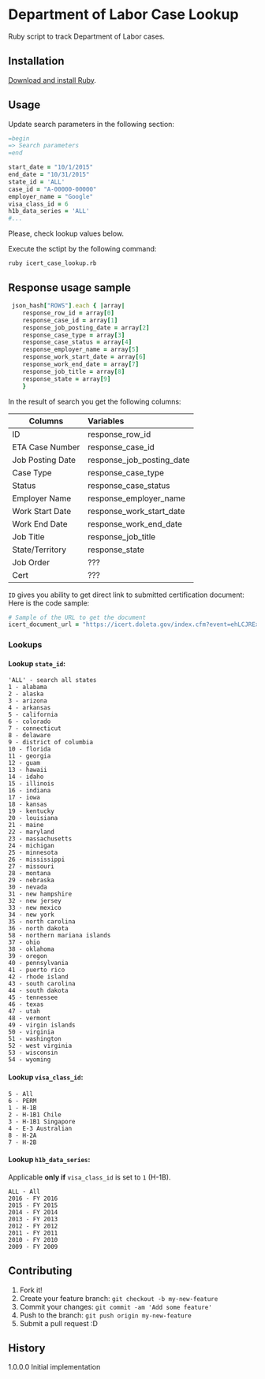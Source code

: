 # Department of Labor Case Lookup

Ruby script to track Department of Labor cases.

## Installation

[Download and install Ruby](https://www.ruby-lang.org/en/documentation/installation/ "Ruby install documentation").

## Usage

Update search parameters in the following section:

```ruby
=begin
=> Search parameters
=end

start_date = "10/1/2015"
end_date = "10/31/2015"
state_id = 'ALL'
case_id = "A-00000-00000"
employer_name = "Google"
visa_class_id = 6
h1b_data_series = 'ALL'
#...
```
Please, check lookup values below.

Execute the sctipt by the following command:
```
ruby icert_case_lookup.rb
```

## Response usage sample

```ruby
 json_hash["ROWS"].each { |array|
 	response_row_id = array[0]
 	response_case_id = array[1]
 	response_job_posting_date = array[2]
 	response_case_type = array[3]
 	response_case_status = array[4]
 	response_employer_name = array[5]
 	response_work_start_date = array[6]
 	response_work_end_date = array[7]
 	response_job_title = array[8]
 	response_state = array[9]
 	}
```

In the result of search you get the following columns:

| Columns          | Variables                 |
| ---------------- |:--------------------------|
| ID               | response_row_id           |
| ETA Case Number  | response_case_id          |
| Job Posting Date | response_job_posting_date |
| Case Type        | response_case_type        |
| Status           | response_case_status      |
| Employer Name    | response_employer_name    |
| Work Start Date  | response_work_start_date  |
| Work End Date    | response_work_end_date    |
| Job Title        | response_job_title        |
| State/Territory  | response_state            |
| Job Order        | ???                       |
| Cert             | ???                       |

`ID` gives you ability to get direct link to submitted certification document:
Here is the code sample:
```ruby
# Sample of the URL to get the document
icert_document_url = "https://icert.doleta.gov/index.cfm?event=ehLCJRExternal.dspCert&visa_class_id=#{visa_class_id}&id=#{response_row_id}"
```

### Lookups
#### Lookup `state_id`:
```
'ALL' - search all states
1 - alabama
2 - alaska
3 - arizona
4 - arkansas
5 - california
6 - colorado
7 - connecticut
8 - delaware
9 - district of columbia
10 - florida
11 - georgia
12 - guam
13 - hawaii
14 - idaho
15 - illinois
16 - indiana
17 - iowa
18 - kansas
19 - kentucky
20 - louisiana
21 - maine
22 - maryland
23 - massachusetts
24 - michigan
25 - minnesota
26 - mississippi
27 - missouri
28 - montana
29 - nebraska
30 - nevada
31 - new hampshire
32 - new jersey
33 - new mexico
34 - new york
35 - north carolina
36 - north dakota
58 - northern mariana islands
37 - ohio
38 - oklahoma
39 - oregon
40 - pennsylvania
41 - puerto rico
42 - rhode island
43 - south carolina
44 - south dakota
45 - tennessee
46 - texas
47 - utah
48 - vermont
49 - virgin islands
50 - virginia
51 - washington
52 - west virginia
53 - wisconsin
54 - wyoming
```

#### Lookup `visa_class_id`:
```
5 - All
6 - PERM
1 - H-1B
2 - H-1B1 Chile
3 - H-1B1 Singapore
4 - E-3 Australian
8 - H-2A
7 - H-2B
```

#### Lookup `h1b_data_series`:
Applicable **only if** `visa_class_id` is set to `1` (H-1B).
```
ALL - All
2016 - FY 2016
2015 - FY 2015
2014 - FY 2014
2013 - FY 2013
2012 - FY 2012
2011 - FY 2011
2010 - FY 2010
2009 - FY 2009
```

## Contributing

1. Fork it!
2. Create your feature branch: `git checkout -b my-new-feature`
3. Commit your changes: `git commit -am 'Add some feature'`
4. Push to the branch: `git push origin my-new-feature`
5. Submit a pull request :D

## History

1.0.0.0 Initial implementation